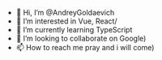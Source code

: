 - 👋 Hi, I’m @AndreyGoldaevich
- 👀 I’m interested in Vue, React/
- 🌱 I’m currently learning TypeScript
- 💞️ I’m looking to collaborate on Google)
- 📫 How to reach me pray and i will come)

<!---
AndreyGoldaevich/AndreyGoldaevich is a ✨ special ✨ repository because its `README.md` (this file) appears on your GitHub profile.
You can click the Preview link to take a look at your changes.
--->
